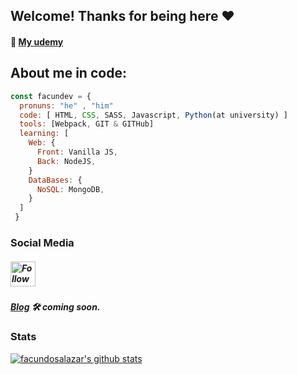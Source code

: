 ## Welcome! Thanks for being here ❤️
#### 📕 <a href="https://www.udemy.com/user/facundo-valentin-salazar-2/" targe="_blank"> My udemy </a>
## About me in code:
```javascript
const facundev = {
  pronuns: "he" , "him"
  code: [ HTML, CSS, SASS, Javascript, Python(at university) ]
  tools: [Webpack, GIT & GITHub]
  learning: [
    Web: {
      Front: Vanilla JS,
      Back: NodeJS,
    }
    DataBases: {
      NoSQL: MongoDB,
    }
  ]
 }
```
### Social Media
##### [<img src="https://raw.githubusercontent.com/Raymo111/Raymo111/master/socials/instagram.svg" height="40em" align="center" alt="Follow Facundev on Instagram" title="Follow Facundev on Instagram"/>](https://www.instagram.com/facundev/)
##### [Blog](https://www.facun.dev/) 🛠 <i>coming soon</i>.

### Stats
[![facundosalazar's github stats](https://github-readme-stats.vercel.app/api?username=facundosalazar)](https://github.com/anuraghazra/github-readme-stats)

